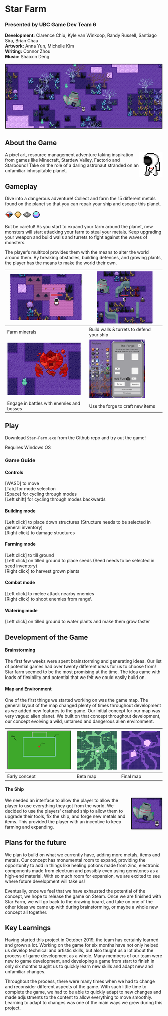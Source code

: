 # Star Farm

### Presented by UBC Game Dev Team 6

**Development:** Clarence Chiu, Kyle van Winkoop, Randy Russell, Santiago Sira, Brian Chau\
**Artwork:** Anna Yun, Michelle Kim\
**Writing:** Connor Zhou\
**Music:** Shaoxin Deng

![Game preview](docs/main.png)

## About the Game

<img alt="player avatar" align="right" src="docs/player.png" width="15%">

A pixel art, resource management adventure taking inspiration from games like Minecraft, Stardew Valley, Factorio and Starbound! Take on the role of a daring astronaut stranded on an unfamiliar inhospitable planet.

## Gameplay 

Dive into a dangerous adventure! Collect and farm the 15 different metals found on the planet so that you can repair your ship and escape this planet. 

<p>
  <img alt="metal 1" src="docs/metal-1.png" width="5%">
  <img alt="metal 2" src="docs/metal-2.png" width="5%">
  <img alt="metal 3" src="docs/metal-3.png" width="5%">
  <img alt="metal 4" src="docs/metal-4.png" width="5%">
</p>

But be careful! As you start to expand your farm around the planet, new monsters will start attacking your farm to steal your metals. Keep upgrading your weapon and build walls and turrets to fight against the waves of monsters.

The player’s multitool provides them with the means to alter the world around them. By breaking obstacles, building defences, and growing plants, the player has the means to make the world their own. 	

| ![Farm minerals](docs/farming.png)  | ![walls & turrets](docs/walls-turrets.png)  |
| ------------- | ------------- |
| Farm minerals  | Build walls & turrets to defend your ship |
| ![combat](docs/boss.png)  | ![forge](docs/forge.png)  |
| Engage in battles with enemies and bosses  | Use the forge to craft new items |

## Play

Download `Star-Farm.exe` from the Github repo and try out the game!

Requires Windows OS

### Game Guide

#### Controls

[WASD] to move\
[Tab] for mode selection\
[Space] for cycling through modes\
[Left shift] for cycling through modes backwards

#### Building mode

[Left click] to place down structures (Structure needs to be selected in general inventory)\
[Right click] to damage structures

#### Farming mode

[Left click] to till ground\
[Left click] on tilled ground to place seeds (Seed needs to be selected in seed inventory)\
[Right click] to harvest grown plants

#### Combat mode

[Left click] to melee attack nearby enemies\
[Right click] to shoot enemies from range\

#### Watering mode

[Left click] on tilled ground to water plants and make them grow faster

## Development of the Game

#### Brainstorming

The first few weeks were spent brainstorming and generating ideas. Our list of potential games had over twenty different ideas for us to choose from! Star farm seemed to be the most promising at the time. The idea came with loads of flexibility and potential that we felt we could easily build on. 

#### Map and Environment

One of the first things we started working on was the game map. The general layout of the map changed plenty of times throughout development as we added new features to the game. Our initial concept for our map was very vague: alien planet. We built on that concept throughout development, our concept evolving a wild, untamed and dangerous alien environment.

| ![Early concept](docs/map-early.png)  | ![Beta map](docs/map-beta.png)  | ![Final map](docs/map-final.png) |
| ------------- | ------------- | ------------- |
| Early concept  | Beta map | Final map |

#### The Ship

<img alt="ship" align="right" src="docs/ship.png" width="20%">

We needed an interface to allow the player to allow the player to use everything they got from the world. We decided to use the players' crashed ship to allow them to upgrade their tools, fix the ship, and forge new metals and items. This provided the player with an incentive to keep farming and expanding.

## Plans for the future

We plan to build on what we currently have, adding more metals, items and metals. Our concept has monumental room to expand, providing the opportunity to add in things like  healing potions made from zinc, electronic components made from electrum and possibly even using gemstones as a high-end material. With so much room for expansion, we are excited to see where future development will take us!

Eventually, once we feel that we have exhausted the potential of the concept, we hope to release the game on Steam. Once we are finished with Star Farm, we will go back to the drawing board, and take on one of the other ideas we came up with during brainstorming, or maybe a whole new concept all together.

## Key Learnings

Having started this project in October 2019, the team has certainly learned and grown a lot. Working on the game for six months have not only helped us develop technical and artistic skills, but also taught us a lot about the process of game development as a whole. Many members of our team were new to game development, and developing a game from start to finish in only six months taught us to quickly learn new skills and adapt new and unfamiliar changes.

Throughout the process, there were many times when we had to change and reconsider different aspects of the game. With such little time to complete the game, we had to be able to quickly adapt to new changes and made adjustments to the content to allow everything to move smoothly.  Learning to adapt to changes was one of the main ways we grew during this project.


